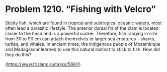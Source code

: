 # Problem 1210. “Fishing with Velcro”

Sticky fish, which are found in tropical and subtropical oceanic waters, most often lead a parasitic lifestyle. The anterior dorsal fin of the clam is located closer to the head and is a powerful sucker. Therefore, fish ranging in size from 30 to 90 cm can attach themselves to larger sea creatures - sharks, turtles, and whales. In ancient times, the indigenous people of Mozambique and Madagascar learned to use this natural instinct to stick to fish. How did they do this?

(https://www.trizland.ru/tasks/5661/)